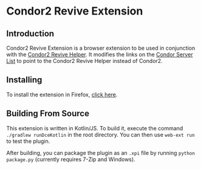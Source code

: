 # Condor2 Revive Extension

## Introduction

Condor2 Revive Extension is a browser extension to be used in conjunction with the [Condor2 Revive Helper](https://github.com/TheGreatCabbage/condor2-revive-helper). It modifies the links on the [Condor Server List](http://www.condorsoaring.com/serverlist/?wdt_search=cndr2) to point to the Condor2 Revive Helper instead of Condor2.

## Installing

To install the extension in Firefox, [click here](https://addons.mozilla.org/en-GB/firefox/addon/condor2extension/).

## Building From Source

This extension is written in Kotlin/JS. To build it, execute the command `./gradlew runDceKotlin` in the root directory. You can then use `web-ext run` to test the plugin.

After building, you can package the plugin as an `.xpi` file by running `python package.py` (currently requires 7-Zip and Windows).
